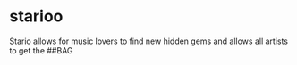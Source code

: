 # starioo

Stario allows for music lovers to find new hidden gems and allows all artists to get the 
##BAG
